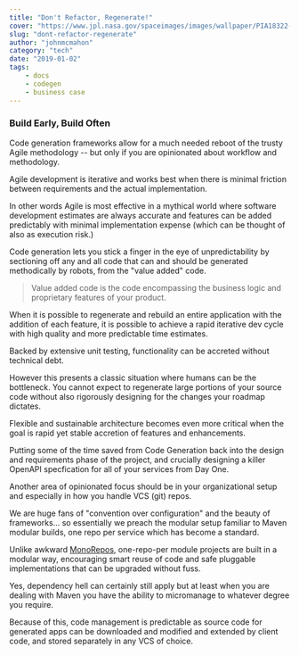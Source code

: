 ```yaml
---
title: "Don't Refactor, Regenerate!"
cover: "https://www.jpl.nasa.gov/spaceimages/images/wallpaper/PIA18322-640x350.jpg"
slug: "dont-refactor-regenerate"
author: "johnmcmahon"
category: "tech"
date: "2019-01-02"
tags:
    - docs
    - codegen
    - business case
---
```


### Build Early, Build Often

Code generation frameworks allow for a much needed reboot of the trusty Agile methodology -- but only if you are opinionated about workflow and methodology.

Agile development is iterative and works best when there is minimal friction between requirements and the actual implementation.

In other words Agile is most effective in a mythical world where software development estimates are always accurate and features can be added predictably with minimal implementation expense (which can be thought of also as execution risk.)

Code generation lets you stick a finger in the eye of unpredictability by sectioning off any and all code that can and should be generated methodically by robots, from the "value added" code.

> Value added code is the code encompassing the business logic and proprietary features of your product.

When it is possible to regenerate and rebuild an entire application with the addition of each feature, it is possible to achieve a rapid iterative dev cycle with high quality and more predictable time estimates.

Backed by extensive unit testing, functionality can be accreted without technical debt.

However this presents a classic situation where humans can be the bottleneck.  You cannot expect to regenerate large portions of your source code without also rigorously designing for the changes your roadmap dictates.

Flexible and sustainable architecture becomes even more critical when the goal is rapid yet stable accretion of features and enhancements.

Putting some of the time saved from Code Generation back into the design and requirements phase of the project, and crucially designing a killer OpenAPI specfication for all of your services from Day One.

Another area of opinionated focus should be in your organizational setup and especially in how you handle VCS (git) repos.

We are huge fans of "convention over configuration" and the beauty of frameworks... so essentially we preach the modular setup familiar to Maven modular builds, one repo per service which has become a standard.

Unlike awkward [MonoRepos](https://medium.com/@mattklein123/monorepos-please-dont-e9a279be011b), one-repo-per module projects are built in a modular way, encouraging smart reuse of code and safe pluggable implementations that can be upgraded without fuss.

Yes, dependency hell can certainly still apply but at least when you are dealing with Maven you have the ability to micromanage to whatever degree you require.

Because of this, code management is predictable as source code for generated apps can be downloaded and modified and extended by client code, and stored separately in any VCS of choice.
